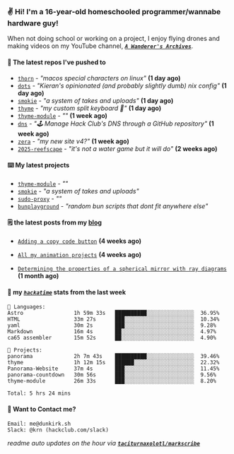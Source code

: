 ### ✌️ Hi! I'm a 16-year-old homeschooled programmer/wannabe hardware guy!

When not doing school or working on a project, I enjoy flying drones and making videos on my YouTube channel, [**_`A Wanderer's Archives`_**](https://youtube.com/@wanderer.archives).

#### 👷 The latest repos I've pushed to

- [`thorn`](https://github.com/taciturnaxolotl/thorn) - _"macos special characters on linux"_ **(1 day ago)**
- [`dots`](https://github.com/taciturnaxolotl/dots) - _"Kieran's opinionated (and probably slightly dumb) nix config"_ **(1 day ago)**
- [`smokie`](https://github.com/taciturnaxolotl/smokie) - _"a system of takes and uploads"_ **(1 day ago)**
- [`thyme`](https://github.com/taciturnaxolotl/thyme) - _"my custom split keyboard 🫶"_ **(1 day ago)**
- [`thyme-module`](https://github.com/taciturnaxolotl/thyme-module) - _""_ **(1 week ago)**
- [`dns`](https://github.com/hackclub/dns) - _"🕹 Manage Hack Club's DNS through a GitHub repository"_ **(1 week ago)**
- [`zera`](https://github.com/taciturnaxolotl/zera) - _"my new site v4?"_ **(1 week ago)**
- [`2025-reefscape`](https://github.com/df1317/2025-reefscape) - _"it's not a water game but it will do"_ **(2 weeks ago)**

#### ⌨️ My latest projects

- [`thyme-module`](https://github.com/taciturnaxolotl/thyme-module) - _""_
- [`smokie`](https://github.com/taciturnaxolotl/smokie) - _"a system of takes and uploads"_
- [`sudo-proxy`](https://github.com/taciturnaxolotl/sudo-proxy) - _""_
- [`bunplayground`](https://github.com/taciturnaxolotl/bunplayground) - _"random bun scripts that dont fit anywhere else"_

#### 🗒️ the latest posts from my [blog](https://dunkirk.sh)

- [`Adding a copy code button`](https://dunkirk.sh/blog/adding-a-copy-button/) **(4 weeks ago)**

- [`All my animation projects`](https://dunkirk.sh/blog/my-animations/) **(4 weeks ago)**

- [`Determining the properties of a spherical mirror with ray diagrams`](https://dunkirk.sh/blog/spherical-ray-diagrams/) **(1 month ago)**



#### 📡 my [_`hackatime`_](https://waka.hackclub.com) stats from the last week

```text
💾 Languages:
Astro                1h 59m 33s   ██████████░░░░░░░░░░░░░░░  36.95%
HTML                 33m 27s      ███░░░░░░░░░░░░░░░░░░░░░░  10.34%
yaml                 30m 2s       ███░░░░░░░░░░░░░░░░░░░░░░  9.28%
Markdown             16m 4s       ██░░░░░░░░░░░░░░░░░░░░░░░  4.97%
ca65 assembler       15m 52s      ██░░░░░░░░░░░░░░░░░░░░░░░  4.90%

💼 Projects:
panorama             2h 7m 43s    ██████████░░░░░░░░░░░░░░░  39.46%
thyme                1h 12m 15s   ██████░░░░░░░░░░░░░░░░░░░  22.32%
Panorama-Website     37m 4s       ███░░░░░░░░░░░░░░░░░░░░░░  11.45%
panorama-countdown   30m 56s      ███░░░░░░░░░░░░░░░░░░░░░░  9.56%
thyme-module         26m 33s      ███░░░░░░░░░░░░░░░░░░░░░░  8.20%

Total: 5 hrs 24 mins
```

#### 📮 Want to Contact me?

```text
Email: me@dunkirk.sh
Slack: @krn (hackclub.com/slack)
```

_readme auto updates on the hour via [**`taciturnaxolotl/markscribe`**](https://github.com/taciturnaxolotl/markscribe)_
